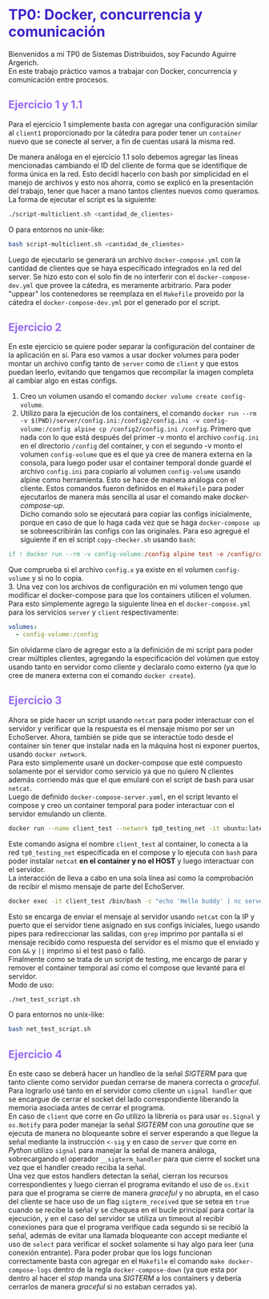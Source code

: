 # <span style="color:#3d24c9">TP0: Docker, concurrencia y comunicación</span>
Bienvenidos a mi TP0 de Sistemas Distribuidos, soy Facundo Aguirre Argerich.  
En este trabajo práctico vamos a trabajar con Docker, concurrencia y comunicación entre procesos.

## <span style="color:#9669f0">Ejercicio 1 y 1.1</span>
Para el ejercicio 1 simplemente basta con agregar una configuración similar al `client1` proporcionado por la cátedra para poder tener un `container` nuevo que se conecte al server, a fin de cuentas usará la misma red.    

De manera análoga en el ejercicio 1.1 solo debemos agregar las líneas mencionadas cambiando el ID del cliente de forma que se identifique de forma única en la red. Esto decidí hacerlo con bash por simplicidad en el manejo de archivos y esto nos ahorra, como se explicó en la presentación del trabajo, tener que hacer a mano tantos clientes nuevos como queramos.  
La forma de ejecutar el script es la siguiente:  
```bash
./script-multiclient.sh <cantidad_de_clientes>
```
O para entornos no unix-like:
```bash
bash script-multiclient.sh <cantidad_de_clientes>
```  
Luego de ejecutarlo se generará un archivo `docker-compose.yml` con la cantidad de clientes que se haya especificado integrados en la red del server. Se hizo esto con el solo fin de no interferir con el `docker-compose-dev.yml` que provee la cátedra, es meramente arbitrario. 
Para poder "uppear" los contenedores se reemplaza en el `Makefile` proveído por la cátedra el `docker-compose-dev.yml` por el generado por el script.  

## <span style="color:#9669f0">Ejercicio 2</span>
En este ejercicio se quiere poder separar la configuración del container de la aplicación en sí. Para eso vamos a usar docker volumes para poder montar un archivo config tanto de `server` como de `client` y que estos puedan leerlo, evitando que tengamos que recompilar la imagen completa al cambiar algo en estas configs.  
1. Creo un volumen usando el comando `docker volume create config-volume`.
2. Utilizo para la ejecución de los containers, el comando `docker run --rm -v $(PWD)/server/config.ini:/config2/config.ini -v config-volume:/config alpine cp /config2/config.ini /config`. Primero que nada con lo que está después del primer -v monto el archivo `config.ini` en el directorio `/config` del container, y con el segundo -v monto el volumen `config-volume` que es el que ya cree de manera externa en la consola, para luego poder usar el container temporal donde guardé el archivo `config.ini` para copiarlo al volumen `config-volume` usando alpine como herramienta. Esto se hace de manera análoga con el cliente. Estos comandos fueron definidos en el `Makefile` para poder ejecutarlos de manera más sencilla al usar el comando make _docker-compose-up_.  
Dicho comando solo se ejecutará para copiar las configs inicialmente, porque en caso de que lo haga cada vez que se haga `docker-compose up` se sobreescribirán las configs con las originales. Para eso agregué el siguiente if en el script `copy-checker.sh` usando `bash`:
```makefile
if ! docker run --rm -v config-volume:/config alpine test -e /config/config.x
```  
Que comprueba si el archivo `config.x` ya existe en el volumen `config-volume` y si no lo copia.      
3. Una vez con los archivos de configuración en mi volumen tengo que modificar el docker-compose para que los containers utilicen el volumen. Para esto simplemente agrego la siguiente línea en el `docker-compose.yml` para los servicios `server` y `client` respectivamente:
```yaml
volumes:
  - config-volume:/config
```
Sin olvidarme claro de agregar esto a la definición de mi script para poder crear múltiples clientes, agregando la especificación del volúmen que estoy usando tanto en servidor como cliente y declaralo como externo (ya que lo cree de manera externa con el comando `docker create`).  

## <span style="color:#9669f0">Ejercicio 3</span>
Ahora se pide hacer un script usando `netcat` para poder interactuar con el servidor y verificar que la respuesta es el mensaje mismo por ser un EchoServer. Ahora, también se pide que se interactúe todo desde el container sin tener que instalar nada en la máquina host ni exponer puertos, usando `docker network`.  
Para esto simplemente usaré un docker-compose que esté compuesto solamente por el servidor como servicio ya que no quiero N clientes además corriendo más que el que emularé con el script de bash para usar `netcat`.  
Luego de definido `docker-compose-server.yaml`, en el script levanto el compose y creo un container temporal para poder interactuar con el servidor emulando un cliente.
```bash
docker run --name client_test --network tp0_testing_net -it ubuntu:latest /bin/bash -c "apt-get update && apt-get install -y netcat"
```
Este comando asigna el nombre `client_test` al container, lo conecta a la red `tp0_testing_net` especificada en el compose y lo ejecuta con `bash` para poder instalar `netcat` **en el container y no el HOST** y luego interactuar con el servidor.  
La interacción de lleva a cabo en una sola línea así como la comprobación de recibir el mismo mensaje de parte del EchoServer.
```bash
docker exec -it client_test /bin/bash -c "echo 'Hello buddy' | nc server 12345 | grep -q 'Hello buddy' && echo 'Test passed' || echo 'Test failed'"
```
Esto se encarga de enviar el mensaje al servidor usando `netcat` con la IP y puerto que el servidor tiene asignado en sus configs iniciales, luego usando pipes para redireccionar las salidas, con `grep` imprimo por pantalla si el mensaje recibido como respuesta del servidor es el mismo que el enviado y con `&&` y `||` imprimo si el test pasó o falló.  
Finalmente como se trata de un script de testing, me encargo de parar y remover el container temporal así como el compose que levanté para el servidor.  
Modo de uso: 
```bash
./net_test_script.sh
```
O para entornos no unix-like:
```bash
bash net_test_script.sh
```

## <span style="color:#9669f0">Ejercicio 4</span>
En este caso se deberá hacer un handleo de la señal _SIGTERM_ para que tanto cliente como servidor puedan cerrarse de manera correcta o _graceful_.  
Para lograrlo usé tanto en el servidor como cliente un `signal handler` que se encargue de cerrar el socket del lado correspondiente liberando la memoria asociada antes de cerrar el programa.  
En caso de `client` que corre en _Go_ utilizo la librería `os` para usar `os.Signal` y `os.Notify` para poder manejar la señal _SIGTERM_ con una _goroutine_ que se ejecuta de manera no bloqueante sobre el server esperando a que llegue la señal mediante la instrucción `<-sig` y en caso de `server` que corre en _Python_ utilizo `signal` para manejar la señal de manera análoga, sobrecargando el operador `__sigterm_handler` para que cierre el socket una vez que el handler creado reciba la señal.  
Una vez que estos handlers detectan la señal, cierran los recursos correspondientes y luego cierran el programa evitando
el uso de `os.Exit` para que el programa se cierre de manera _graceful_ y no abrupta, en el caso del cliente se hace uso 
de un flag `sigterm_received` que se setea en `true` cuando se recibe la señal y se chequea en el bucle principal para
cortar la ejecución, y en el caso del servidor se utiliza un timeout al recibir conexiones para que el programa verifique
cada segundo si se recibió la señal, además de evitar una llamada bloqueante con accept mediante el uso de `select` para 
verificar el socket solamente si hay algo para leer (una conexión entrante).
Para poder probar que los logs funcionan correctamente basta con agregar en el `Makefile` el comando `make docker-compose-logs` dentro de la regla `docker-compose-down` (ya que esta por dentro al hacer el _stop_ manda una _SIGTERM_ a los containers y debería cerrarlos de manera _graceful_ si no estaban cerrados ya).